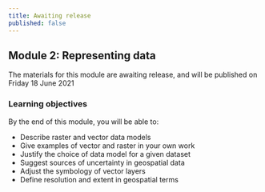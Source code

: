 ```yaml
---
title: Awaiting release
published: false
---
```


## Module 2: Representing data

The materials for this module are awaiting release, and will be published on Friday 18 June 2021

### Learning objectives
By the end of this module, you will be able to:
- Describe raster and vector data models
- Give examples of vector and raster in your own work
- Justify the choice of data model for a given dataset
- Suggest sources of uncertainty in geospatial data
- Adjust the symbology of vector layers
- Define resolution and extent in geospatial terms
